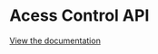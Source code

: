 # Acess Control API
[View the documentation](https://utopiksandcastle.github.io/docs/accesscontrol-api/overview.html)